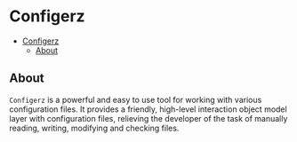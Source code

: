 # Configerz

- [Configerz](#configerz)
  - [About](#about)

## About

`Configerz` is a powerful and easy to use tool for working with various configuration files. It provides a friendly, high-level interaction object model layer with configuration files, relieving the developer of the task of manually reading, writing, modifying and checking files.
